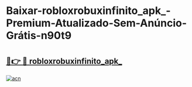 # Baixar-robloxrobuxinfinito_apk_-Premium-Atualizado-Sem-Anúncio-Grátis-n90t9

# <h2><a href="https://94sq9s.esa.edu.pl?src=robloxrobuxinfinito_apk_&ref=n90t9">🔗👉 🔴 robloxrobuxinfinito_apk_</a></h2>

[![acn](https://github.com/user-attachments/assets/0f9c940e-d8b0-45ae-aac7-cd30a18b3e1c)](https://94sq9s.esa.edu.pl?src=robloxrobuxinfinito_apk_&ref=n90t9)

